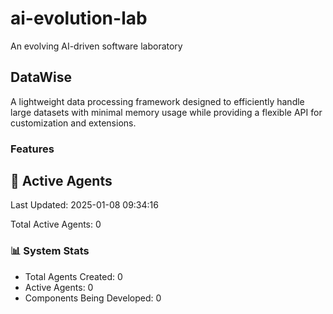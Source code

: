 # ai-evolution-lab
An evolving AI-driven software laboratory


## DataWise
A lightweight data processing framework designed to efficiently handle large datasets with minimal memory usage while providing a flexible API for customization and extensions.

### Features



## 🤖 Active Agents
Last Updated: 2025-01-08 09:34:16

Total Active Agents: 0


### 📊 System Stats
- Total Agents Created: 0
- Active Agents: 0
- Components Being Developed: 0
